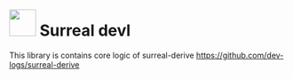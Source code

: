 # <a href="url"><img src="https://github.com/dev-logs/surreal-derive/assets/27767477/a10ad106-83af-48a2-894f-a599613e0d79" width="48"></a>  Surreal devl
This library is contains core logic of surreal-derive https://github.com/dev-logs/surreal-derive

